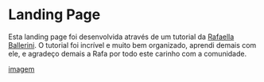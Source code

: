 # Landing Page

Esta landing page foi desenvolvida através de um tutorial da [Rafaella Ballerini](https://github.com/rafaballerini). O tutorial foi incrível e muito bem organizado, aprendi demais com ele, e agradeço demais a Rafa por todo este carinho com a comunidade.

[imagem]()
